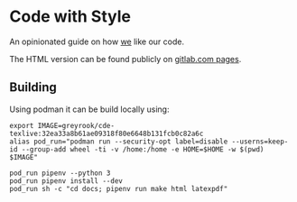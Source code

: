 # Code with Style

An opinionated guide on how [we](https://www.greyrook.com) like our code.

The HTML version can be found publicly on [gitlab.com pages](https://greyrook.gitlab.io/code-with-style/).

## Building

Using podman it can be build locally using:

```
export IMAGE=greyrook/cde-texlive:32ea33a8b61ae09318f80e6648b131fcb0c82a6c
alias pod_run="podman run --security-opt label=disable --userns=keep-id --group-add wheel -ti -v /home:/home -e HOME=$HOME -w $(pwd) $IMAGE"

pod_run pipenv --python 3
pod_run pipenv install --dev
pod_run sh -c "cd docs; pipenv run make html latexpdf"
```
